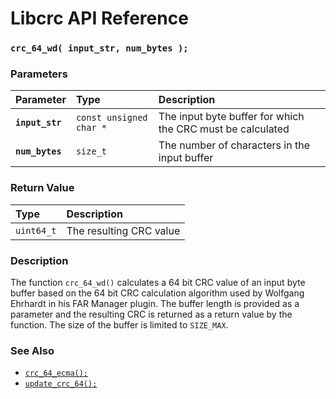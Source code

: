 # Libcrc API Reference

### `crc_64_wd( input_str, num_bytes );`

### Parameters

| Parameter | Type | Description |
| :--- | :--- | :--- |
|**`input_str`**|`const unsigned char *`|The input byte buffer for which the CRC must be calculated|
|**`num_bytes`**|`size_t`|The number of characters in the input buffer|

### Return Value

| Type | Description |
| :--- | :--- |
|`uint64_t`|The resulting CRC value|

### Description

The function `crc_64_wd()` calculates a 64 bit CRC value of an input byte buffer based on the 64 bit CRC calculation algorithm used by Wolfgang Ehrhardt in his FAR Manager plugin. The buffer length is provided as a parameter and the resulting CRC is returned as a return value by the function. The size of the buffer is limited to `SIZE_MAX`.

### See Also

* [`crc_64_ecma();`](crc_64_ecma.md)
* [`update_crc_64();`](update_crc_64.md)
